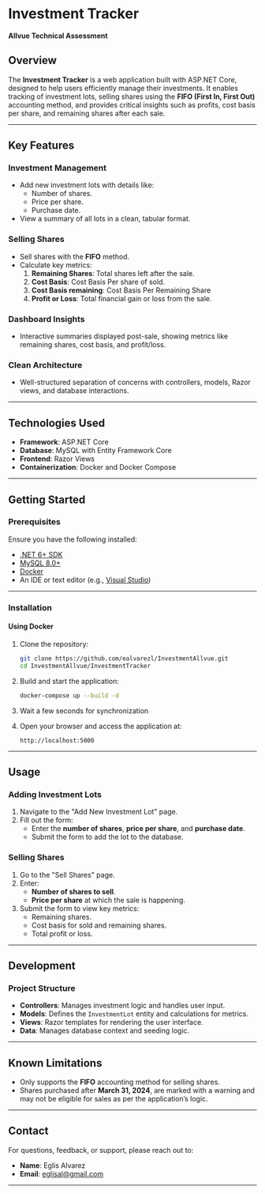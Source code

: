 # **Investment Tracker**  
**Allvue Technical Assessment**

## **Overview**  

The **Investment Tracker** is a web application built with ASP.NET Core, designed to help users efficiently manage their investments. It enables tracking of investment lots, selling shares using the **FIFO (First In, First Out)** accounting method, and provides critical insights such as profits, cost basis per share, and remaining shares after each sale.

---

## **Key Features**  

### **Investment Management**
- Add new investment lots with details like:
  - Number of shares.
  - Price per share.
  - Purchase date.
- View a summary of all lots in a clean, tabular format.

### **Selling Shares**
- Sell shares with the **FIFO** method.
- Calculate key metrics:
  1. **Remaining Shares**: Total shares left after the sale.
  2. **Cost Basis**: Cost Basis Per share of sold.
  3. **Cost Basis remaining**: Cost Basis Per Remaining Share
  4. **Profit or Loss**: Total financial gain or loss from the sale.
  


### **Dashboard Insights**
- Interactive summaries displayed post-sale, showing metrics like remaining shares, cost basis, and profit/loss.

### **Clean Architecture**
- Well-structured separation of concerns with controllers, models, Razor views, and database interactions.

---

## **Technologies Used**

- **Framework**: ASP.NET Core
- **Database**: MySQL with Entity Framework Core
- **Frontend**: Razor Views
- **Containerization**: Docker and Docker Compose

---

## **Getting Started**  

### **Prerequisites**  
Ensure you have the following installed:
- [.NET 6+ SDK](https://dotnet.microsoft.com/download)
- [MySQL 8.0+](https://www.mysql.com/downloads/)
- [Docker](https://www.docker.com/)
- An IDE or text editor (e.g., [Visual Studio](https://visualstudio.microsoft.com/))

---

### **Installation**  

#### **Using Docker**  
1. Clone the repository:
   ```bash
   git clone https://github.com/ealvarezl/InvestmentAllvue.git
   cd InvestmentAllvue/InvestmentTracker
   ```

2. Build and start the application:
   ```bash
   docker-compose up --build -d
   ```

3. Wait a few seconds for synchronization

4. Open your browser and access the application at:
   ```
   http://localhost:5000
   ```


---

## **Usage**  

### **Adding Investment Lots**
1. Navigate to the "Add New Investment Lot" page.
2. Fill out the form:
   - Enter the **number of shares**, **price per share**, and **purchase date**.
   - Submit the form to add the lot to the database.

### **Selling Shares**
1. Go to the "Sell Shares" page.
2. Enter:
   - **Number of shares to sell**.
   - **Price per share** at which the sale is happening.
3. Submit the form to view key metrics:
   - Remaining shares.
   - Cost basis for sold and remaining shares.
   - Total profit or loss.

---

## **Development**  

### **Project Structure**
- **Controllers**: Manages investment logic and handles user input.
- **Models**: Defines the `InvestmentLot` entity and calculations for metrics.
- **Views**: Razor templates for rendering the user interface.
- **Data**: Manages database context and seeding logic.

---

## **Known Limitations**

- Only supports the **FIFO** accounting method for selling shares.
- Shares purchased after **March 31, 2024**, are marked with a warning and may not be eligible for sales as per the application’s logic.

---

## **Contact**  

For questions, feedback, or support, please reach out to:  
- **Name**: Eglis Alvarez  
- **Email**: eglisal@gmail.com  

--- 
